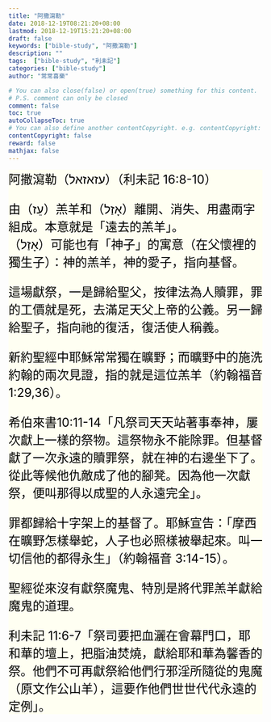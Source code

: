 ```yaml
---
title: "阿撒瀉勒"
date: 2018-12-19T08:21:20+08:00
lastmod: 2018-12-19T15:21:20+08:00
draft: false
keywords: ["bible-study", "阿撒瀉勒"]
description: ""
tags:  ["bible-study", "利未記"]
categories: ["bible-study"]
author: "常常喜樂"

# You can also close(false) or open(true) something for this content.
# P.S. comment can only be closed
comment: false
toc: true
autoCollapseToc: true
# You can also define another contentCopyright. e.g. contentCopyright: "This is another copyright."
contentCopyright: false
reward: false
mathjax: false
---
```


<div style="background-color:#FFFFF2"><font size="5", color="#000000">
阿撒瀉勒（עזאזאל）（利未記 16:8-10）<p>

由（עֵז）羔羊和（אָזַל）離開、消失、用盡兩字組成。本意就是「遠去的羔羊」。<br>
（אָזַל）可能也有「神子」的寓意（在父懷裡的獨生子）：神的羔羊，神的愛子，指向基督。<p>

這場獻祭，一是歸給聖父，按律法為人贖罪，罪的工價就是死，去滿足天父上帝的公義。另一歸給聖子，指向祂的復活，復活使人稱義。<p>

新約聖經中耶穌常常獨在曠野；而曠野中的施洗約翰的兩次見證，指的就是這位羔羊（約翰福音1:29,36）。<p>

希伯來書10:11-14「凡祭司天天站著事奉神，屢次獻上一樣的祭物。這祭物永不能除罪。但基督獻了一次永遠的贖罪祭，就在神的右邊坐下了。從此等候他仇敵成了他的腳凳。因為他一次獻祭，便叫那得以成聖的人永遠完全」。<br>

罪都歸給十字架上的基督了。耶穌宣告：「摩西在曠野怎樣舉蛇，人子也必照樣被舉起來。叫一切信他的都得永生」（約翰福音 3:14-15）。<p>

聖經從來沒有獻祭魔鬼、特別是將代罪羔羊獻給魔鬼的道理。<br>

利未記 11:6-7「祭司要把血灑在會幕門口，耶和華的壇上，把脂油焚燒，獻給耶和華為馨香的祭。他們不可再獻祭給他們行邪淫所隨從的鬼魔（原文作公山羊），這要作他們世世代代永遠的定例」。
</font>
</div>